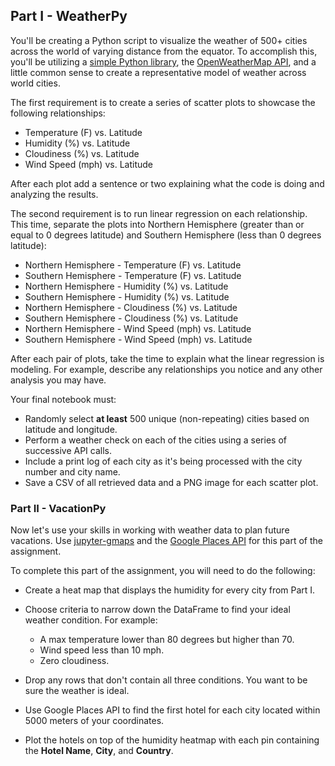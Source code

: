 ## Part I - WeatherPy

You'll be creating a Python script to visualize the weather of 500+ cities across the world of varying distance from the equator. To accomplish this, you'll be utilizing a [simple Python library](https://github.com/wingchen/citipy), the [OpenWeatherMap API](https://openweathermap.org/api), and a little common sense to create a representative model of weather across world cities.

The first requirement is to create a series of scatter plots to showcase the following relationships:

* Temperature (F) vs. Latitude
* Humidity (%) vs. Latitude
* Cloudiness (%) vs. Latitude
* Wind Speed (mph) vs. Latitude

After each plot add a sentence or two explaining what the code is doing and analyzing the results.

The second requirement is to run linear regression on each relationship. This time, separate the plots into Northern Hemisphere (greater than or equal to 0 degrees latitude) and Southern Hemisphere (less than 0 degrees latitude):

* Northern Hemisphere - Temperature (F) vs. Latitude
* Southern Hemisphere - Temperature (F) vs. Latitude
* Northern Hemisphere - Humidity (%) vs. Latitude
* Southern Hemisphere - Humidity (%) vs. Latitude
* Northern Hemisphere - Cloudiness (%) vs. Latitude
* Southern Hemisphere - Cloudiness (%) vs. Latitude
* Northern Hemisphere - Wind Speed (mph) vs. Latitude
* Southern Hemisphere - Wind Speed (mph) vs. Latitude

After each pair of plots, take the time to explain what the linear regression is modeling. For example, describe any relationships you notice and any other analysis you may have.

Your final notebook must:

* Randomly select **at least** 500 unique (non-repeating) cities based on latitude and longitude.
* Perform a weather check on each of the cities using a series of successive API calls.
* Include a print log of each city as it's being processed with the city number and city name.
* Save a CSV of all retrieved data and a PNG image for each scatter plot.

### Part II - VacationPy

Now let's use your skills in working with weather data to plan future vacations. Use [jupyter-gmaps](https://jupyter-gmaps.readthedocs.io/en/latest/index.html) and the [Google Places API](https://developers.google.com/places/web-service/overview) for this part of the assignment.


To complete this part of the assignment, you will need to do the following:

* Create a heat map that displays the humidity for every city from Part I.

* Choose criteria to narrow down the DataFrame to find your ideal weather condition. For example:

  * A max temperature lower than 80 degrees but higher than 70.
  * Wind speed less than 10 mph.
  * Zero cloudiness.
 
* Drop any rows that don't contain all three conditions. You want to be sure the weather is ideal.

* Use Google Places API to find the first hotel for each city located within 5000 meters of your coordinates.

* Plot the hotels on top of the humidity heatmap with each pin containing the **Hotel Name**, **City**, and **Country**.
